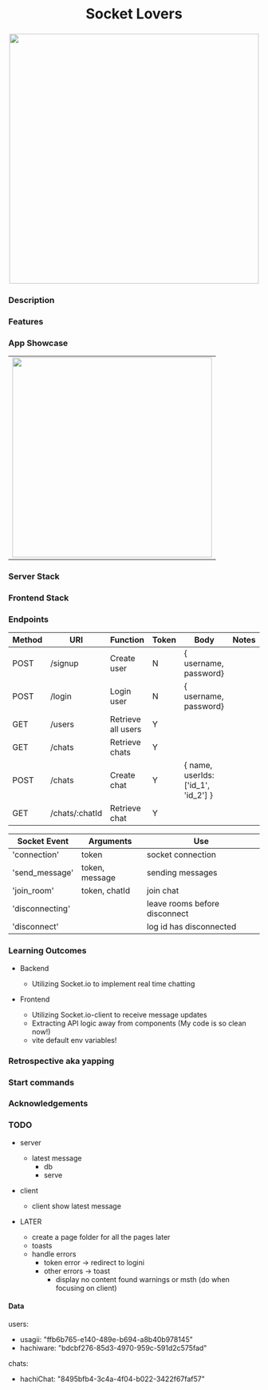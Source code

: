 <h1 align="center">Socket Lovers</h1>
<h3 align="center"></h3>
<p align="center">
    <img align="center" width="500px" src="" >
</p>

### Description

### Features

### App Showcase

|                             |
| --------------------------- |
| <img width="400px" src="" > |

### Server Stack

### Frontend Stack

### Endpoints

| Method | URI            | Function           | Token | Body                                | Notes |
| ------ | -------------- | ------------------ | ----- | ----------------------------------- | ----- |
| POST   | /signup        | Create user        | N     | { username, password}               |       |
| POST   | /login         | Login user         | N     | { username, password}               |       |
| GET    | /users         | Retrieve all users | Y     |                                     |       |
| GET    | /chats         | Retrieve chats     | Y     |                                     |       |
| POST   | /chats         | Create chat        | Y     | { name, userIds: ['id_1', 'id_2'] } |       |
| GET    | /chats/:chatId | Retrieve chat      | Y     |                                     |       |

| Socket Event    | Arguments      | Use                           |
| --------------- | -------------- | ----------------------------- |
| 'connection'    | token          | socket connection             |
| 'send_message'  | token, message | sending messages              |
| 'join_room'     | token, chatId  | join chat                     |
| 'disconnecting' |                | leave rooms before disconnect |
| 'disconnect'    |                | log id has disconnected       |

### Learning Outcomes

-   Backend

    -   Utilizing Socket.io to implement real time chatting

-   Frontend
    -   Utilizing Socket.io-client to receive message updates
    -   Extracting API logic away from components (My code is so clean now!)
    -   vite default env variables!

### Retrospective aka yapping

### Start commands

### Acknowledgements

### TODO

-   server

    -   latest message
        -   db
        -   serve

-   client
    -   client show latest message


-   LATER
    -   create a page folder for all the pages later
    -   toasts
    -   handle errors
        -   token error -> redirect to logini
        -   other errors -> toast
            -   display no content found warnings or msth (do when focusing on client)

#### Data

users:

-   usagii: "ffb6b765-e140-489e-b694-a8b40b978145"
-   hachiware: "bdcbf276-85d3-4970-959c-591d2c575fad"

chats:

-   hachiChat: "8495bfb4-3c4a-4f04-b022-3422f67faf57"
